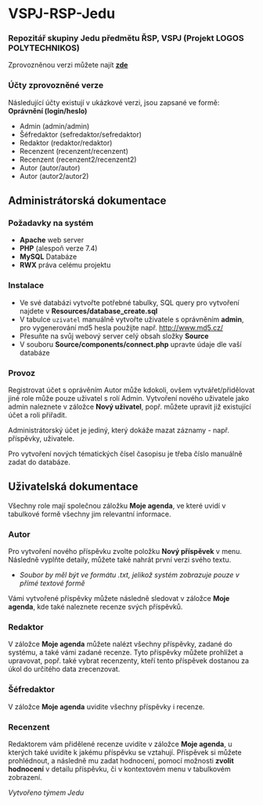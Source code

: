 ﻿# VSPJ-RSP-Jedu
### Repozitář skupiny Jedu předmětu ŘSP, VSPJ (Projekt LOGOS POLYTECHNIKOS)

Zprovozněnou verzi můžete najít **[zde](https://alpha.kts.vspj.cz/~hak01/RSP/index.html)**

### Účty zprovozněné verze
Následující účty existují v ukázkové verzi, jsou zapsané ve formě: **Oprávnění (login/heslo)**
- Admin (admin/admin)
- Šéfredaktor (sefredaktor/sefredaktor)
- Redaktor (redaktor/redaktor)
- Recenzent (recenzent/recenzent)
- Recenzent (recenzent2/recenzent2)
- Autor (autor/autor)
- Autor (autor2/autor2)

## Administrátorská dokumentace

### Požadavky na systém
- **Apache** web server
- **PHP** (alespoň verze 7.4)
- **MySQL** Databáze
- **RWX** práva celému projektu

### Instalace
- Ve své databázi vytvořte potřebné tabulky, SQL query pro vytvoření najdete v **Resources/database_create.sql**
- V tabulce `uzivatel` manuálně vytvořte uživatele s oprávněním **admin**, pro vygenerování md5 hesla použijte např. http://www.md5.cz/
- Přesuňte na svůj webový server celý obsah složky **Source**
- V souboru **Source/components/connect.php** upravte údaje dle vaší databáze

### Provoz
Registrovat účet s oprávěním Autor může kdokoli, ovšem vytvářet/přidělovat jiné role může pouze uživatel s rolí Admin. Vytvoření nového uživatele jako admin naleznete v záložce **Nový uživatel**, popř. můžete upravit již existující účet a roli přiřadit.

Administrátorský účet je jediný, který dokáže mazat záznamy - např. příspěvky, uživatele.

Pro vytvoření nových tématických čísel časopisu je třeba číslo manuálně zadat do databáze.

## Uživatelská dokumentace

Všechny role mají společnou záložku **Moje agenda**, ve které uvidí v tabulkové formě všechny jim relevantní informace.

### Autor
Pro vytvoření nového příspěvku zvolte položku **Nový příspěvek** v menu. Následně vyplňte detaily, můžete také nahrát první verzi svého textu.
- *Soubor by měl být ve formátu .txt, jelikož systém zobrazuje pouze v přímé textové formě*

Vámi vytvořené příspěvky můžete následně sledovat v záložce **Moje agenda**, kde také naleznete recenze svých příspěvků.

### Redaktor
V záložce **Moje agenda** můžete nalézt všechny příspěvky, zadané do systému, a také vámi zadané recenze. Tyto příspěvky můžete prohlížet a upravovat, popř. také vybrat recenzenty, kteří tento příspěvek dostanou za úkol do určitého data zrecenzovat.

### Šéfredaktor
V záložce **Moje agenda** uvidite všechny příspěvky i recenze.

### Recenzent
Redaktorem vám přidělené recenze uvidíte v záložce **Moje agenda**, u kterých také uvidíte k jakému příspěvku se vztahují. Příspěvek si můžete prohlédnout, a následně mu zadat hodnocení, pomocí možnosti **zvolit hodnocení** v detailu příspěvku, či v kontextovém menu v tabulkovém zobrazení.
  
  

*Vytvořeno týmem Jedu*